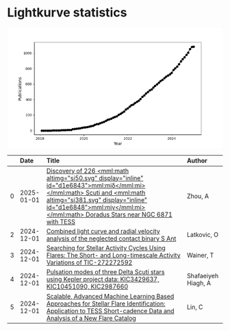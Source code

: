 
<h1>Lightkurve statistics</h1>
  
![publications](lightkurve-publications.png)  
  
|    | Date       | Title                                                                                                                                                                                                                                                                                                               | Author              |
|---:|:-----------|:--------------------------------------------------------------------------------------------------------------------------------------------------------------------------------------------------------------------------------------------------------------------------------------------------------------------|:--------------------|
|  0 | 2025-01-01 | [Discovery of 226 <mml:math altimg="si50.svg" display="inline" id="d1e6843"><mml:mi>δ</mml:mi></mml:math> Scuti and <mml:math altimg="si381.svg" display="inline" id="d1e6848"><mml:mi>γ</mml:mi></mml:math> Doradus Stars near NGC 6871 with TESS](https://ui.adsabs.harvard.edu/abs/2025NewA..11402297Z/abstract) | Zhou, A             |
|  2 | 2024-12-01 | [Combined light curve and radial velocity analysis of the neglected contact binary S Ant](https://ui.adsabs.harvard.edu/abs/2024NewA..11302291L/abstract)                                                                                                                                                           | Latkovic, O         |
|  3 | 2024-12-01 | [Searching for Stellar Activity Cycles Using Flares: The Short- and Long-timescale Activity Variations of TIC-272272592](https://ui.adsabs.harvard.edu/abs/2024AJ....168..232W/abstract)                                                                                                                            | Wainer, T           |
|  4 | 2024-12-01 | [Pulsation modes of three Delta Scuti stars using Kepler project data: KIC3429637, KIC10451090, KIC2987660](https://ui.adsabs.harvard.edu/abs/2024NewA..11302294S/abstract)                                                                                                                                         | Shafaeiyeh Hiagh, A |
|  5 | 2024-12-01 | [Scalable, Advanced Machine Learning Based Approaches for Stellar Flare Identification: Application to TESS Short-cadence Data and Analysis of a New Flare Catalog](https://ui.adsabs.harvard.edu/abs/2024AJ....168..234L/abstract)                                                                                 | Lin, C              |
